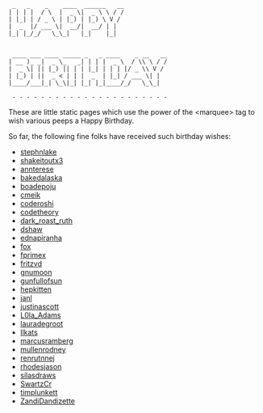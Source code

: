 
     _   _    _    ____  ______   __
    | | | |  / \  |  _ \|  _ \ \ / /
    | |_| | / _ \ | |_) | |_) \ V /
    |  _  |/ ___ \|  __/|  __/ | |
    |_| |_/_/   \_\_|   |_|    |_|


     ____ ___ ____ _____ _   _ ____    _ __   __
    | __ )_ _|  _ \_   _| | | |  _ \  / \\ \ / /
    |  _ \| || |_) || | | |_| | | | |/ _ \\ V /
    | |_) | ||  _ < | | |  _  | |_| / ___ \| |
    |____/___|_| \_\|_| |_| |_|____/_/   \_\_|

     - - - - - - - - - - - - - - - - - - - - - -

These are little static pages which use the power of the &lt;marquee&gt;
tag to wish various peeps a Happy Birthday.

So far, the following fine folks have received such birthday wishes:

* [stephnlake](http://happy-birthday.brianshumate.com/stephnlake/)
* [shakeitoutx3](http://happy-birthday.brianshumate.com/shakeitoutx3/)
* [annterese](http://happy-birthday.brianshumate.com/annterese/)
* [bakedalaska](http://happy-birthday.brianshumate.com/bakedalaska/)
* [boadepoju](http://happy-birthday.brianshumate.com/boadepoju/)
* [cmeik](http://happy-birthday.brianshumate.com/cmeik/)
* [coderoshi](http://happy-birthday.brianshumate.com/coderoshi/)
* [codetheory](http://happy-birthday.brianshumate.com/codetheory/)
* [dark_roast_ruth](http://happy-birthday.brianshumate.com/dark_roast_ruth/)
* [dshaw](http://happy-birthday.brianshumate.com/dshaw/)
* [ednapiranha](http://happy-birthday.brianshumate.com/ednapiranha/)
* [fox](http://happy-birthday.brianshumate.com/fox/)
* [fprimex](http://happy-birthday.brianshumate.com/fprimex/)
* [fritzvd](http://happy-birthday.brianshumate.com/fritzvd/)
* [gnumoon](http://happy-birthday.brianshumate.com/gnumoon/)
* [gunfullofsun](http://happy-birthday.brianshumate.com/gunfullofsun/)
* [hepkitten](http://happy-birthday.brianshumate.com/hepkitten/)
* [janl](http://happy-birthday.brianshumate.com/janl/)
* [justinascott](http://happy-birthday.brianshumate.com/justinascott/)
* [L0la_Adams](http://happy-birthday.brianshumate.com/L0la_Adams/)
* [lauradegroot](http://happy-birthday.brianshumate.com/lauradegroot/)
* [llkats](http://happy-birthday.brianshumate.com/llkats/)
* [marcusramberg](http://happy-birthday.brianshumate.com/marcusramberg/)
* [mullenrodney](http://happy-birthday.brianshumate.com/mullenrodney/)
* [renrutnnej](http://happy-birthday.brianshumate.com/renrutnnej/)
* [rhodesjason](http://happy-birthday.brianshumate.com/rhodesjason/)
* [silasdraws](http://happy-birthday.brianshumate.com/silasdraws/)
* [SwartzCr](http://happy-birthday.brianshumate.com/SwartzCr/)
* [timplunkett](http://happy-birthday.brianshumate.com/timplunkett/)
* [ZandiDandizette](http://happy-birthday.brianshumate.com/zandidandizette/)
